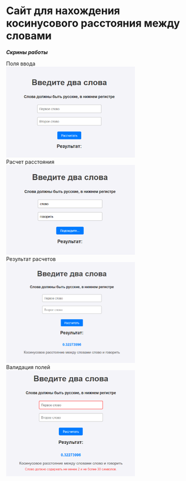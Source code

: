 # Сайт для нахождения косинусового расстояния между словами

***Скрины работы***

<figcaption>Поля ввода</figcaption>
<img src="/img/1.png" alt="Поля ввода" width="350">

<figcaption>Расчет расстояния</figcaption>
<img src="/img/2.png" alt="Расчет расстояния" width="350">

<figcaption>Результат расчетов</figcaption>
<img src="/img/3.png" alt="Результат расчетов" width="350">

<figcaption>Валидация полей</figcaption>
<img src="/img/4.png" alt="Валидация полей" width="350">









